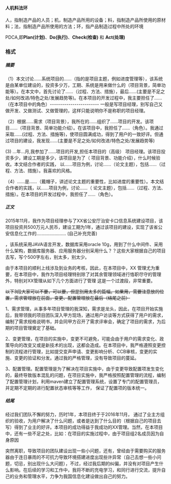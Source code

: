 #### 人机料法环

人，指制造产品的人员；机，制造产品所用的设备；料，指制造产品所使用的原材料；法，指制造产品所使用的方法；环，指产品制造过程中所处的环境

PDCA,即**Plan(计划)**、**Do(执行)**、**Check(检查)** 和 **Act(处理)**

### 格式

##### 摘要

（1）本文讨论……系统项目的……（指的是项目主题，例如进度管理等），该系统是由某单位建设的，投资多少万，工期、系统是用来做什么的（项目背景，简单功能等）。在本文中，首先讨论了……（过程、方法、措施），最后……(主要是不足之处/如何改进/特色之处/发展趋势等)。在本项目的开发过程中，我主要担任了……（在本项目中的角色）------------------------ 一般是写项目经理，别写自己又做开发、又做测试、又做管理的，这样只能说明你不是称职的项目经理。            

（2）根据……需求（项目背景），我所在的……组织了……项目的开发。该项目……（项目背景、简单功能介绍）。在该项目中，我担任了……（角色）。我通过采取……(过程、方法、措施等)，使项目圆满成功，得到了用户的一致好评。但通过项目的建设，我发现……(主要是不足之处/如何改进/特色之处/发展趋势等)

(3)  …年…月,我参加了……项目的开发,担任本项目的（高级） 项目经理。该项目投资多少，建设工期是多少，该项目是为了（ 项目背景、功能介绍），什么时候验收。本文结合作者的实践， 以……项目为例，讨论……（论文主题），包括……（过程、方法、措施）。我喜欢的风格。  

（4）……是……（戴帽子，讲述论文主题的重要性，比如进度的重要性）。本文结合作者的实践，以……项目为例，讨论……（ 论文主题），包括……（过程、方法、措施）。在本项目的开发过程中，我担任了……（角色）。

##### 正文

2015年11月，我作为项目经理参与了XX省公安厅治安卡口信息系统建设项目，该项目投资共500万元人民币，建设工期为1年，通过该项目的建设，实现了该省公安信息化工作的....................... (自己补充完善)

，该系统采用JAVA语言开发，数据库采用oracle 10g，用到了什么中间件、采用什么架构，数据库服务器、应用服务器分别采用什么？？这些大家根据自己的项目去写，写个500字左右，别太多，别太少。

由于本项目的顺利上线涉及到业务的考核，因此，在本项目中，XX 管理尤为重要，在本项目中，我作为项目经理特别除了对其余管理领域进行恪职尽守的管理外，特别对XX管理从如下几个方面进行了管理 这是一个过渡段，非常重要。            

~~以下3段大家可以不要，可以要，但是别用太多的篇幅。如果用，需要注意放的位置，需求管理放在前面，变更、配置管理放在最后（结尾之前）~~

1、需求管理，从事多年项目管理的我深知，需求是龙头，因此，在项目开始实施后，我带领我的项目团队深入甲方现场，通过用户访谈等方式获得了用户的需求，编制了需求规格说明书，并会同甲方召开了需求评审会，确定了项目的需求，为后期的项目管理奠定了基础。

2、变更管理，在项目的实施中，变更不可避免，可能会由于用户的需求变化、政策导向的改变又或是新技术的出现，这都会造成。在本项目中，我严格遵照变更控制的流程进行管理，比如提交变声申请、变更影响分析、CCB审核，变更的实施、变更的验证和分发。通过我的严格管理，没有导致项目的蔓延。

3、配置管理。配置管理是为了解决在项目实施中，由于变更导致配置项发生变化的，最终导致版本混乱的问题，在项目实施中，我严格按照配置管理的流程，编制了配置管理计划，利用maven建立了配置管理系统，设置了专门的配置管理员，并定期不定期的进行配置状态审核等等工作， 保证了配置项的版本统一。  

##### 结尾

经过我们团队不懈的努力，历时1年，本项目终于于2016年11月， 通过了业主方组织的验收，为用户解决了什么问题，或者是达到了什么目的（根据自己的项目去写）得到了业主的好评。本项目的成功得益于我成功的XX管理。当然，在本项目中，还有一些不足之处，比如：在项目的实施过程中，由于项目组2名成员因为自身原因

突然离职，导致项目的团队建设出现一些小问题，还有，曾经由于需要购买的服务器由于连日暴雨的不可抗力导致环境搭建进度出现些许异常（自己去想一些小问题，切忌，别出现什么大问题），不过，经过我后期的纠偏，并没有对项目产生什么影响。在后续的学习和工作中，我将不断的充电学习，和同行进行交流，提升自己的业务和管理水平，力争为我国信息化建设做出自己的努力。